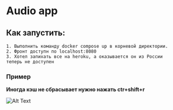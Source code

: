 # Audio app

## Как запустить:

    1. Выполнить команду docker сompose up в корневой директории.
    2. Фронт доступн по localhost:8080
    3. Хотел запихать все на heroku, а оказывается он из России
    теперь не доступен

### Пример

**Иногда кэш не сбрасывает нужно нажать ctr+shift+r**

![Alt Text](./usage.gif)
